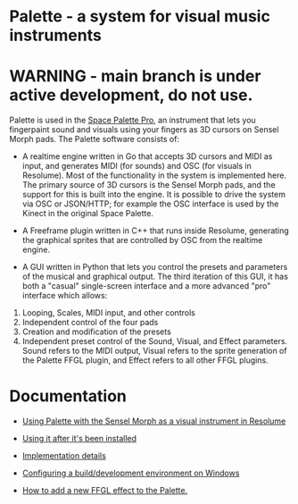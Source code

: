 # Palette - a system for visual music instruments

# WARNING - main branch is under active development, do not use.

Palette is used in the <a href=https://youtu.be/HDtxEyCI_zc>Space Palette Pro</a>,
an instrument that lets you fingerpaint sound and visuals
using your fingers as 3D cursors on Sensel Morph pads.  The Palette software consists of:

* A realtime engine written in Go that accepts 3D cursors and MIDI as input,
      and generates MIDI (for sounds) and OSC (for visuals in Resolume).  Most of the functionality in the system is implemented here.  The primary source of 3D cursors is
      the Sensel Morph pads, 
      and the support for this is built into the engine.
      It is possible to drive the system via OSC or JSON/HTTP;
      for example the OSC interface is used by the Kinect in the original Space Palette.

* A Freeframe plugin written in C++ that runs inside Resolume, generating the graphical sprites that are controlled by OSC from the realtime engine.

* A GUI written in Python that lets you control the presets and parameters of
      the musical and graphical output.  The third iteration of this GUI, it has both a "casual" single-screen interface and a more advanced "pro" interface which allows:

1. Looping, Scales, MIDI input, and other controls
1. Independent control of the four pads
1. Creation and modification of the presets
1. Independent preset control of the Sound, Visual, and Effect parameters.  Sound refers to the MIDI output,
      Visual refers to the sprite generation of the Palette FFGL plugin, and Effect refers to all other FFGL plugins.

# Documentation

- <a href=doc/using_resolume.md>Using Palette with the Sensel Morph as a visual instrument in Resolume

- <a href=doc/starting_and_using.md>Using it after it's been installed</a>

- <a href=doc/implementation.md>Implementation details</a>

- <a href=doc/building.md>Configuring a build/development environment on Windows</a>

- <a href=doc/addingeffect.md>How to add a new FFGL effect to the Palette.</a>



